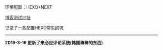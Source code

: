 环境配置：HEXO+NEXT

[博客测试地址](https://zhuweizhoong.github.io/zwz.github.io/)

记录了一些配置HEXO常见的坑

----------

**2019-3-19 更新了来必应评论系统(韩国棒棒的东西)**